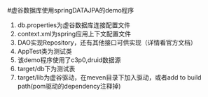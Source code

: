 #虚谷数据库使用springDATAJPA的demo程序
1. db.properties为虚谷数据库连接配置文件
2. context.xml为spring应用上下文配置文件
3. DAO实现Repository，还有其他接口可供实现（详情看官方文档）
4. AppTest类为测试类
5. 该demo程序使用了c3p0,druid数据源
6. target/db下为测试表
7. target/lib为虚谷驱动，在meven目录下加入驱动，或者add to build path(pom驱动的dependency注释掉)